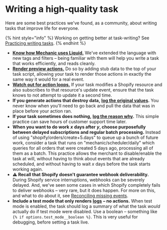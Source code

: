 # Writing a high-quality task

Here are some best practices we've found, as a community, about writing tasks that improve life for everyone.

{% hint style="info" %}
Working on getting better at task-writing? See [Practicing writing tasks](../resources/tutorials/practicing-writing-tasks.md).
{% endhint %}

* [**Know how Mechanic uses Liquid.**](../platform/liquid/) We've extended the language with new tags and filters – being familiar with them will help you write a task that works efficiently, and reads cleanly.
* [**Render preview actions.**](../core/tasks/previews/) Do so by adding stub data to the top of your task script, allowing your task to render those actions in exactly the same way it would for a real event.
* [**Watch out for action loops.**](https://docs.usemechanic.com/article/453-avoiding-action-loops) If your task modifies a Shopify resource and also subscribes to that resource's update event, ensure that the task knows to not attempt to update it a second time.
* **If you generate actions that destroy data,** [**log the original values**](../platform/liquid/tags/log.md)**.** You never know when you'll need to go back and pull the data that was in place before your action ran.
* **If your task sometimes does nothing,** [**log the reason why**](../platform/liquid/tags/log.md)**.** This simple practice can save hours of customer support time later.
* **When you want to do work** _**x**_ **days after** _**y**_**, choose purposefully between delayed subscriptions and regular batch processing.** Instead of using "shopify/orders/create+5.days" to queue up a bunch of future work, consider a task that runs on "mechanic/scheduler/daily" which queries for all orders that were created 5 days ago, processing all of them as a batch. This practice allows the merchant to disable/enable the task at will, without having to think about events that are already scheduled, and without having to wait _x_ days before the task starts working again.
* **⚠️ Recall that Shopify doesn't guarantee webhook deliverability.** During Shopify service interruptions, webhooks can be severely delayed. And, we've seen some cases in which Shopify completely fails to deliver webhooks – very rare, but it does happen. For more on this, and what to do about it, see [Reconciling missing events](../core/shopify/events/reconciling-missing-events.md).
* **Include a test mode that only renders** [**logs**](../core/tasks/code/log-objects.md) **– no actions.** When test mode is enabled, the task should log a summary of what the task _would_ actually do if test mode were disabled. Use a boolean – something like `{% if options.test_mode__boolean %}`. This is very useful for debugging, before setting a task live.

